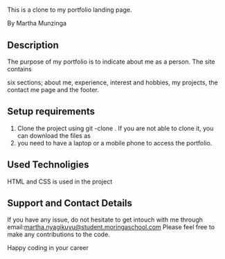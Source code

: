 # 

This is a clone to my portfolio landing page.

By Martha Munzinga

## Description

The purpose of my portfolio is to indicate about me as a person. The site contains 

six sections; about me, experience, interest and hobbies, my projects, the contact me page and the footer.

## Setup requirements
<ol>
<li>Clone the project using git -clone . If you are not able to clone it, you can download the files as
<li>you need to have a laptop or a mobile phone to access the portfolio.</li>
</ol>

## Used Technoligies

HTML and CSS is used in the project

## Support and Contact Details

If you have any issue, do not hesitate to get intouch with me through 
email:martha.nyagikuyu@student.moringaschool.com 
Please feel free to make any contributions to the code.

Happy coding in your career